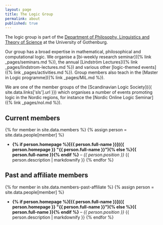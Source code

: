 ```yaml
---
layout: page
title: The Logic Group
permalink: about
published: true
---
```


The logic group is part of the [Department of Philosophy, Linguistics and Theory of Science](https://www.gu.se/flov) at the University of Gothenburg.

Our group has a broad expertise in mathematical, philosophical and computational logic.
We organise a [bi-weekly research seminar]({% link _pages/seminars.md %}), the annual [Lindström Lectures]({% link _pages/lindstrom-lectures.md %}) and various other [logic-themed events]({% link _pages/activities.md %}).
Group members also teach in the [Master in Logic programme]({% link _pages/MiL.md %}).

We are one of the member groups of the [Scandinavian Logic Society]({{ site.data.links['sls'].url }}) which organises a number of events promoting logic in the Nordic regions, for instance the [Nordic Online Logic Seminar]({% link _pages/nol.md %}).

## Current members

{% for member in site.data.members %}
{% assign person = site.data.people[member] %}
 - **{% if person.homepage %}[{{ person.full-name }}]({{ person.homepage }} "{{ person.full-name }}"){% else %}{{ person.full-name }}{% endif %}** – _{{ person.position }}_
    {{ person.description | markdownify }}
    {% endfor %}

## Past and affiliate members

{% for member in site.data.members-past-affiliate %}
{% assign person = site.data.people[member] %}
 - **{% if person.homepage %}[{{ person.full-name }}]({{ person.homepage }} "{{ person.full-name }}"){% else %}{{ person.full-name }}{% endif %}** – _{{ person.position }}_
    {{ person.description | markdownify }}
    {% endfor %}
